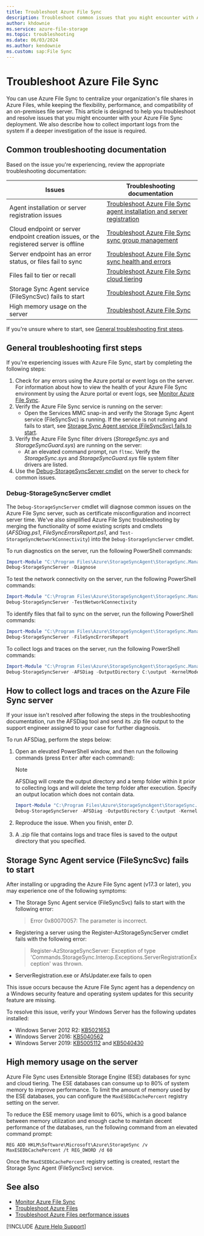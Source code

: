 ```yaml
---
title: Troubleshoot Azure File Sync
description: Troubleshoot common issues that you might encounter with Azure File Sync, which you can use to transform Windows Server into a quick cache of your Azure file share.
author: khdownie
ms.service: azure-file-storage
ms.topic: troubleshooting
ms.date: 06/03/2024
ms.author: kendownie
ms.custom: sap:File Sync
---
```

# Troubleshoot Azure File Sync

You can use Azure File Sync to centralize your organization's file shares in Azure Files, while keeping the flexibility, performance, and compatibility of an on-premises file server. This article is designed to help you troubleshoot and resolve issues that you might encounter with your Azure File Sync deployment. We also describe how to collect important logs from the system if a deeper investigation of the issue is required. 

## Common troubleshooting documentation

Based on the issue you're experiencing, review the appropriate troubleshooting documentation:

|Issues|Troubleshooting documentation|
|---|---|
|Agent installation or server registration issues|[Troubleshoot Azure File Sync agent installation and server registration](file-sync-troubleshoot-installation.md)|
|Cloud endpoint or server endpoint creation issues, or the registered server is offline|[Troubleshoot Azure File Sync sync group management](file-sync-troubleshoot-sync-group-management.md)|
|Server endpoint has an error status, or files fail to sync|[Troubleshoot Azure File Sync sync health and errors](file-sync-troubleshoot-sync-errors.md)|
|Files fail to tier or recall|[Troubleshoot Azure File Sync cloud tiering](file-sync-troubleshoot-cloud-tiering.md)|
|Storage Sync Agent service (FileSyncSvc) fails to start|[Troubleshoot Azure File Sync](#storage-sync-agent-service-filesyncsvc-fails-to-start)|
|High memory usage on the server|[Troubleshoot Azure File Sync](#high-memory-usage-on-the-server)|

If you're unsure where to start, see [General troubleshooting first steps](#general-troubleshooting-first-steps).

## General troubleshooting first steps

If you're experiencing issues with Azure File Sync, start by completing the following steps:

1. Check for any errors using the Azure portal or event logs on the server. For information about how to view the health of your Azure File Sync environment by using the Azure portal or event logs, see [Monitor Azure File Sync](/azure/storage/file-sync/file-sync-monitoring#storage-sync-service).
2. Verify the Azure File Sync service is running on the server:
    - Open the Services MMC snap-in and verify the Storage Sync Agent service (FileSyncSvc) is running. If the service is not running and fails to start, see [Storage Sync Agent service (FileSyncSvc) fails to start](#storage-sync-agent-service-filesyncsvc-fails-to-start).
3. Verify the Azure File Sync filter drivers (*StorageSync.sys* and *StorageSyncGuard.sys*) are running on the server:
    - At an elevated command prompt, run `fltmc`. Verify the *StorageSync.sys* and *StorageSyncGuard.sys* file system filter drivers are listed.
4. Use the [Debug-StorageSyncServer cmdlet](#debug-storagesyncserver-cmdlet) on the server to check for common issues.

### Debug-StorageSyncServer cmdlet

The `Debug-StorageSyncServer` cmdlet will diagnose common issues on the Azure File Sync server, such as certificate misconfiguration and incorrect server time. We've also simplified Azure File Sync troubleshooting by merging the functionality of some existing scripts and cmdlets (*AFSDiag.ps1*, *FileSyncErrorsReport.ps1*, and `Test-StorageSyncNetworkConnectivity`) into the `Debug-StorageSyncServer` cmdlet.
 
To run diagnostics on the server, run the following PowerShell commands:

```powershell
Import-Module "C:\Program Files\Azure\StorageSyncAgent\StorageSync.Management.ServerCmdlets.dll"
Debug-StorageSyncServer -Diagnose
```
To test the network connectivity on the server, run the following PowerShell commands:
```powershell
Import-Module "C:\Program Files\Azure\StorageSyncAgent\StorageSync.Management.ServerCmdlets.dll"
Debug-StorageSyncServer -TestNetworkConnectivity
```

To identify files that fail to sync on the server, run the following PowerShell commands:

```powershell
Import-Module "C:\Program Files\Azure\StorageSyncAgent\StorageSync.Management.ServerCmdlets.dll"
Debug-StorageSyncServer -FileSyncErrorsReport
```

To collect logs and traces on the server, run the following PowerShell commands:

```powershell
Import-Module "C:\Program Files\Azure\StorageSyncAgent\StorageSync.Management.ServerCmdlets.dll"
Debug-StorageSyncServer -AFSDiag -OutputDirectory C:\output -KernelModeTraceLevel Verbose -UserModeTraceLevel Verbose
```

## How to collect logs and traces on the Azure File Sync server

If your issue isn't resolved after following the steps in the troubleshooting documentation, run the AFSDiag tool and send its .zip file output to the support engineer assigned to your case for further diagnosis.

To run AFSDiag, perform the steps below:

1. Open an elevated PowerShell window, and then run the following commands (press <kbd>Enter</kbd> after each command):

    > [!NOTE]
    > AFSDiag will create the output directory and a temp folder within it prior to collecting logs and will delete the temp folder after execution. Specify an output location which does not contain data.

    ```powershell
    Import-Module "C:\Program Files\Azure\StorageSyncAgent\StorageSync.Management.ServerCmdlets.dll"
    Debug-StorageSyncServer -AFSDiag -OutputDirectory C:\output -KernelModeTraceLevel Verbose -UserModeTraceLevel Verbose
    ```

2. Reproduce the issue. When you finish, enter *D*.
3. A .zip file that contains logs and trace files is saved to the output directory that you specified.

## Storage Sync Agent service (FileSyncSvc) fails to start

After installing or upgrading the Azure File Sync agent (v17.3 or later), you may experience one of the following symptoms:

- The Storage Sync Agent service (FileSyncSvc) fails to start with the following error: 

  >	Error 0x80070057: The parameter is incorrect. 

- Registering a server using the Register-AzStorageSyncServer cmdlet fails with the following error: 

  >	Register-AzStorageSyncServer: Exception of type 'Commands.StorageSync.Interop.Exceptions.ServerRegistrationException' was thrown.

- ServerRegistration.exe or AfsUpdater.exe fails to open

This issue occurs because the Azure File Sync agent has a dependency on a Windows security feature and operating system updates for this security feature are missing.

To resolve this issue, verify your Windows Server has the following updates installed:
- Windows Server 2012 R2: [KB5021653](https://support.microsoft.com/topic/kb5021653-out-of-band-update-for-windows-server-2012-r2-november-17-2022-8e6ec2e9-6373-46d7-95bc-852f992fd1ff)
- Windows Server 2016: [KB5040562](https://support.microsoft.com/topic/kb5040562-servicing-stack-update-for-windows-10-version-1607-and-server-2016-july-9-2024-281c97b9-c566-417e-8406-a84efd30f70c)
- Windows Server 2019: [KB5005112](https://support.microsoft.com/topic/kb5005112-servicing-stack-update-for-windows-10-version-1809-august-10-2021-df6a9e0d-8012-41f4-ae74-b79f1c1940b2) and [KB5040430](https://support.microsoft.com/topic/july-9-2024-kb5040430-os-build-17763-6054-0bb10c24-db8c-47eb-8fa9-9ebc06afa4e7)

## High memory usage on the server

Azure File Sync uses Extensible Storage Engine (ESE) databases for sync and cloud tiering. The ESE databases can consume up to 80% of system memory to improve performance. To limit the amount of memory used by the ESE databases, you can configure the `MaxESEDbCachePercent` registry setting on the server.

To reduce the ESE memory usage limit to 60%, which is a good balance between memory utilization and enough cache to maintain decent performance of the databases, run the following command from an elevated command prompt:

```console
REG ADD HKLM\Software\Microsoft\Azure\StorageSync /v MaxESEDbCachePercent /t REG_DWORD /d 60
```

Once the `MaxESEDbCachePercent` registry setting is created, restart the Storage Sync Agent (FileSyncSvc) service. 

## See also

- [Monitor Azure File Sync](/azure/storage/file-sync/file-sync-monitoring)
- [Troubleshoot Azure Files](../connectivity/files-troubleshoot.md)
- [Troubleshoot Azure Files performance issues](../performance/files-troubleshoot-performance.md)

[!INCLUDE [Azure Help Support](../../../../includes/azure-help-support.md)]
